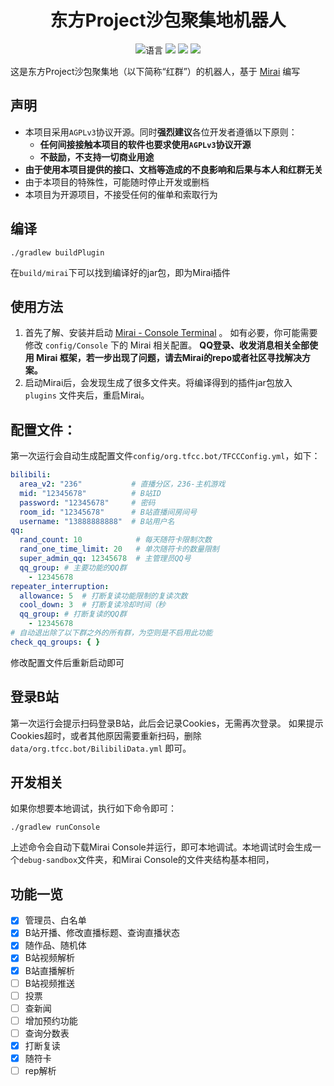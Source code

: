 <div align="center">

# 东方Project沙包聚集地机器人

![](https://img.shields.io/github/languages/top/CuteReimu/tfcc-bot-mirai-console "语言")
[![](https://img.shields.io/github/actions/workflow/status/CuteReimu/tfcc-bot-mirai-console/build.yml?branch=main)](https://github.com/CuteReimu/tfcc-bot-mirai-console/actions/workflows/build.yml "代码分析")
[![](https://img.shields.io/github/contributors/CuteReimu/tfcc-bot-mirai-console)](https://github.com/CuteReimu/tfcc-bot-mirai-console/graphs/contributors "贡献者")
[![](https://img.shields.io/github/license/CuteReimu/tfcc-bot-mirai-console)](https://github.com/CuteReimu/tfcc-bot-mirai-console/blob/main/LICENSE "许可协议")
</div>

这是东方Project沙包聚集地（以下简称“红群”）的机器人，基于 [Mirai](https://github.com/mamoe/mirai) 编写

## 声明

* 本项目采用`AGPLv3`协议开源。同时**强烈建议**各位开发者遵循以下原则：
    * **任何间接接触本项目的软件也要求使用`AGPLv3`协议开源**
    * **不鼓励，不支持一切商业用途**
* **由于使用本项目提供的接口、文档等造成的不良影响和后果与本人和红群无关**
* 由于本项目的特殊性，可能随时停止开发或删档
* 本项目为开源项目，不接受任何的催单和索取行为

## 编译

```shell
./gradlew buildPlugin
```

在`build/mirai`下可以找到编译好的jar包，即为Mirai插件

## 使用方法

1. 首先了解、安装并启动 [Mirai - Console Terminal](https://github.com/mamoe/mirai/blob/dev/docs/ConsoleTerminal.md) 。
   如有必要，你可能需要修改 `config/Console` 下的 Mirai 相关配置。
   **QQ登录、收发消息相关全部使用 Mirai 框架，若一步出现了问题，请去Mirai的repo或者社区寻找解决方案。**
2. 启动Mirai后，会发现生成了很多文件夹。将编译得到的插件jar包放入 `plugins` 文件夹后，重启Mirai。

## 配置文件：

第一次运行会自动生成配置文件`config/org.tfcc.bot/TFCCConfig.yml`，如下：

```yaml
bilibili:
  area_v2: "236"           # 直播分区，236-主机游戏
  mid: "12345678"          # B站ID
  password: "12345678"     # 密码
  room_id: "12345678"      # B站直播间房间号
  username: "13888888888"  # B站用户名
qq:
  rand_count: 10            # 每天随符卡限制次数
  rand_one_time_limit: 20   # 单次随符卡的数量限制
  super_admin_qq: 12345678  # 主管理员QQ号
  qq_group: # 主要功能的QQ群
    - 12345678
repeater_interruption:
  allowance: 5  # 打断复读功能限制的复读次数
  cool_down: 3  # 打断复读冷却时间（秒
  qq_group: # 打断复读的QQ群
    - 12345678
# 自动退出除了以下群之外的所有群，为空则是不启用此功能
check_qq_groups: { }
```

修改配置文件后重新启动即可

## 登录B站

第一次运行会提示扫码登录B站，此后会记录Cookies，无需再次登录。
如果提示Cookies超时，或者其他原因需要重新扫码，删除 `data/org.tfcc.bot/BilibiliData.yml` 即可。

## 开发相关

如果你想要本地调试，执行如下命令即可：

```shell
./gradlew runConsole
```

上述命令会自动下载Mirai Console并运行，即可本地调试。本地调试时会生成一个`debug-sandbox`文件夹，和Mirai Console的文件夹结构基本相同，

## 功能一览

- [x] 管理员、白名单
- [x] B站开播、修改直播标题、查询直播状态
- [x] 随作品、随机体
- [x] B站视频解析
- [x] B站直播解析
- [ ] B站视频推送
- [ ] 投票
- [ ] 查新闻
- [ ] 增加预约功能
- [ ] 查询分数表
- [x] 打断复读
- [x] 随符卡
- [ ] rep解析
